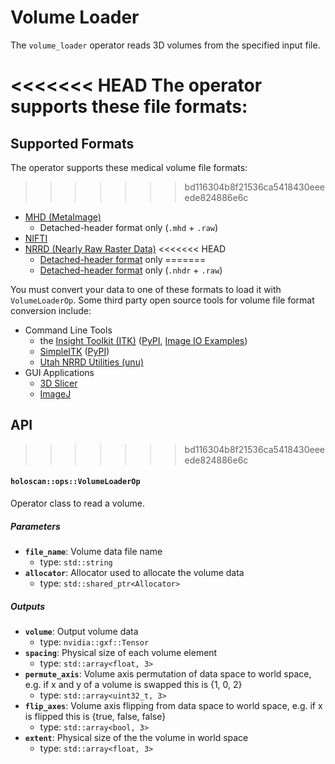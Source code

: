 # Volume Loader

The `volume_loader` operator reads 3D volumes from the specified input file.

<<<<<<< HEAD
The operator supports these file formats:
=======
## Supported Formats

The operator supports these medical volume file formats:
>>>>>>> bd116304b8f21536ca5418430eeeede824886e6c
* [MHD (MetaImage)](https://itk.org/Wiki/ITK/MetaIO/Documentation)
  * Detached-header format only (`.mhd` + `.raw`)
* [NIFTI](https://nifti.nimh.nih.gov/)
* [NRRD (Nearly Raw Raster Data)](https://teem.sourceforge.net/nrrd/format.html)
<<<<<<< HEAD
  * [Detached-header format](https://teem.sourceforge.net/nrrd/format.html#detached) only
=======
  * [Detached-header format](https://teem.sourceforge.net/nrrd/format.html#detached) only (`.nhdr` + `.raw`)

You must convert your data to one of these formats to load it with `VolumeLoaderOp`. Some third party open source
tools for volume file format conversion include:
- Command Line Tools
  - the [Insight Toolkit (ITK)](https://itk.org/) ([PyPI](https://pypi.org/project/itk/), [Image IO Examples](https://examples.itk.org/src/io/imagebase/))
  - [SimpleITK](https://simpleitk.org/) ([PyPI](https://pypi.org/project/SimpleITK/))
  - [Utah NRRD Utilities (unu)](https://teem.sourceforge.net/unrrdu/)
- GUI Applications
  - [3D Slicer](https://www.slicer.org/)
  - [ImageJ](https://imagej.net/)

## API
>>>>>>> bd116304b8f21536ca5418430eeeede824886e6c

#### `holoscan::ops::VolumeLoaderOp`

Operator class to read a volume.

##### Parameters

- **`file_name`**: Volume data file name
  - type: `std::string`
- **`allocator`**: Allocator used to allocate the volume data
  - type: `std::shared_ptr<Allocator>`

##### Outputs

- **`volume`**: Output volume data
  - type: `nvidia::gxf::Tensor`
- **`spacing`**: Physical size of each volume element
  - type: `std::array<float, 3>`
- **`permute_axis`**: Volume axis permutation of data space to world space, e.g. if x and y of a volume is swapped this is {1, 0, 2}
  - type: `std::array<uint32_t, 3>`
- **`flip_axes`**: Volume axis flipping from data space to world space, e.g. if x is flipped this is {true, false, false}
  - type: `std::array<bool, 3>`
- **`extent`**: Physical size of the the volume in world space
  - type: `std::array<float, 3>`
